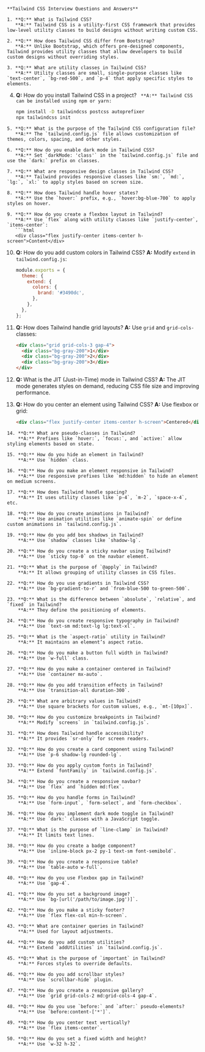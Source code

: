 ```
**Tailwind CSS Interview Questions and Answers**

1. **Q:** What is Tailwind CSS?
   **A:** Tailwind CSS is a utility-first CSS framework that provides low-level utility classes to build designs without writing custom CSS.

2. **Q:** How does Tailwind CSS differ from Bootstrap?
   **A:** Unlike Bootstrap, which offers pre-designed components, Tailwind provides utility classes that allow developers to build custom designs without overriding styles.

3. **Q:** What are utility classes in Tailwind CSS?
   **A:** Utility classes are small, single-purpose classes like `text-center`, `bg-red-500`, and `p-4` that apply specific styles to elements.
```
4. **Q:** How do you install Tailwind CSS in a project?
 ```  **A:** Tailwind CSS can be installed using npm or yarn:  ```
   ```sh
   npm install -D tailwindcss postcss autoprefixer
   npx tailwindcss init
   ```
```
5. **Q:** What is the purpose of the Tailwind CSS configuration file?
   **A:** The `tailwind.config.js` file allows customization of themes, colors, spacing, and other styles.

6. **Q:** How do you enable dark mode in Tailwind CSS?
   **A:** Set `darkMode: 'class'` in the `tailwind.config.js` file and use the `dark:` prefix on classes.

7. **Q:** What are responsive design classes in Tailwind CSS?
   **A:** Tailwind provides responsive classes like `sm:`, `md:`, `lg:`, `xl:` to apply styles based on screen size.

8. **Q:** How does Tailwind handle hover states?
   **A:** Use the `hover:` prefix, e.g., `hover:bg-blue-700` to apply styles on hover.

9. **Q:** How do you create a flexbox layout in Tailwind?
   **A:** Use `flex` along with utility classes like `justify-center`, `items-center`:
   ```html
   <div class="flex justify-center items-center h-screen">Content</div>
   ```

10. **Q:** How do you add custom colors in Tailwind CSS?
    **A:** Modify `extend` in `tailwind.config.js`:
    ```js
    module.exports = {
      theme: {
        extend: {
          colors: {
            brand: '#3490dc',
          },
        },
      },
    };
    ```

11. **Q:** How does Tailwind handle grid layouts?
    **A:** Use `grid` and `grid-cols-` classes:
    ```html
    <div class="grid grid-cols-3 gap-4">
      <div class="bg-gray-200">1</div>
      <div class="bg-gray-200">2</div>
      <div class="bg-gray-200">3</div>
    </div>
    ```

12. **Q:** What is the JIT (Just-in-Time) mode in Tailwind CSS?
    **A:** The JIT mode generates styles on demand, reducing CSS file size and improving performance.

13. **Q:** How do you center an element using Tailwind CSS?
    **A:** Use flexbox or grid:
    ```html
    <div class="flex justify-center items-center h-screen">Centered</div>
    ```
```
14. **Q:** What are pseudo-classes in Tailwind?
    **A:** Prefixes like `hover:`, `focus:`, and `active:` allow styling elements based on state.

15. **Q:** How do you hide an element in Tailwind?
    **A:** Use `hidden` class.

16. **Q:** How do you make an element responsive in Tailwind?
    **A:** Use responsive prefixes like `md:hidden` to hide an element on medium screens.

17. **Q:** How does Tailwind handle spacing?
    **A:** It uses utility classes like `p-4`, `m-2`, `space-x-4`, etc.

18. **Q:** How do you create animations in Tailwind?
    **A:** Use animation utilities like `animate-spin` or define custom animations in `tailwind.config.js`.

19. **Q:** How do you add box shadows in Tailwind?
    **A:** Use `shadow` classes like `shadow-lg`.

20. **Q:** How do you create a sticky navbar using Tailwind?
    **A:** Use `sticky top-0` on the navbar element.

21. **Q:** What is the purpose of `@apply` in Tailwind?
    **A:** It allows grouping of utility classes in CSS files.

22. **Q:** How do you use gradients in Tailwind CSS?
    **A:** Use `bg-gradient-to-r` and `from-blue-500 to-green-500`.

23. **Q:** What is the difference between `absolute`, `relative`, and `fixed` in Tailwind?
    **A:** They define the positioning of elements.

24. **Q:** How do you create responsive typography in Tailwind?
    **A:** Use `text-sm md:text-lg lg:text-xl`.

25. **Q:** What is the `aspect-ratio` utility in Tailwind?
    **A:** It maintains an element’s aspect ratio.

26. **Q:** How do you make a button full width in Tailwind?
    **A:** Use `w-full` class.

27. **Q:** How do you make a container centered in Tailwind?
    **A:** Use `container mx-auto`.

28. **Q:** How do you add transition effects in Tailwind?
    **A:** Use `transition-all duration-300`.

29. **Q:** What are arbitrary values in Tailwind?
    **A:** Use square brackets for custom values, e.g., `mt-[10px]`.

30. **Q:** How do you customize breakpoints in Tailwind?
    **A:** Modify `screens` in `tailwind.config.js`.

31. **Q:** How does Tailwind handle accessibility?
    **A:** It provides `sr-only` for screen readers.

32. **Q:** How do you create a card component using Tailwind?
    **A:** Use `p-6 shadow-lg rounded-lg`.

33. **Q:** How do you apply custom fonts in Tailwind?
    **A:** Extend `fontFamily` in `tailwind.config.js`.

34. **Q:** How do you create a responsive navbar?
    **A:** Use `flex` and `hidden md:flex`.

35. **Q:** How do you handle forms in Tailwind?
    **A:** Use `form-input`, `form-select`, and `form-checkbox`.

36. **Q:** How do you implement dark mode toggle in Tailwind?
    **A:** Use `dark:` classes with a JavaScript toggle.

37. **Q:** What is the purpose of `line-clamp` in Tailwind?
    **A:** It limits text lines.

38. **Q:** How do you create a badge component?
    **A:** Use `inline-block px-2 py-1 text-sm font-semibold`.

39. **Q:** How do you create a responsive table?
    **A:** Use `table-auto w-full`.

40. **Q:** How do you use Flexbox gap in Tailwind?
    **A:** Use `gap-4`.

41. **Q:** How do you set a background image?
    **A:** Use `bg-[url('/path/to/image.jpg')]`.

42. **Q:** How do you make a sticky footer?
    **A:** Use `flex flex-col min-h-screen`.

43. **Q:** What are container queries in Tailwind?
    **A:** Used for layout adjustments.

44. **Q:** How do you add custom utilities?
    **A:** Extend `addUtilities` in `tailwind.config.js`.

45. **Q:** What is the purpose of `important` in Tailwind?
    **A:** Forces styles to override defaults.

46. **Q:** How do you add scrollbar styles?
    **A:** Use `scrollbar-hide` plugin.

47. **Q:** How do you create a responsive gallery?
    **A:** Use `grid grid-cols-2 md:grid-cols-4 gap-4`.

48. **Q:** How do you use `before:` and `after:` pseudo-elements?
    **A:** Use `before:content-['*']`.

49. **Q:** How do you center text vertically?
    **A:** Use `flex items-center`.

50. **Q:** How do you set a fixed width and height?
    **A:** Use `w-32 h-32`.
```

